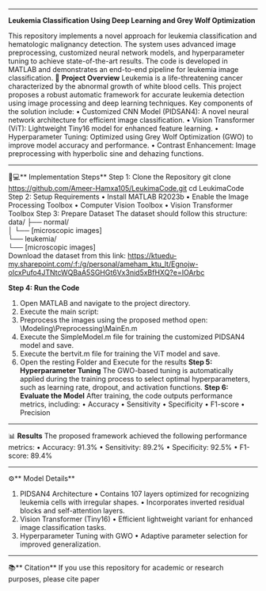 ________________________________________
**Leukemia Classification Using Deep Learning and Grey Wolf Optimization**

This repository implements a novel approach for leukemia classification and hematologic malignancy detection. The system uses advanced image preprocessing, customized neural network models, and hyperparameter tuning to achieve state-of-the-art results. The code is developed in MATLAB and demonstrates an end-to-end pipeline for leukemia image classification.
📘 **Project Overview**
Leukemia is a life-threatening cancer characterized by the abnormal growth of white blood cells. This project proposes a robust automatic framework for accurate leukemia detection using image processing and deep learning techniques. Key components of the solution include:
•	Customized CNN Model (PIDSAN4): A novel neural network architecture for efficient image classification.
•	Vision Transformer (ViT): Lightweight Tiny16 model for enhanced feature learning.
•	Hyperparameter Tuning: Optimized using Grey Wolf Optimization (GWO) to improve model accuracy and performance.
•	Contrast Enhancement: Image preprocessing with hyperbolic sine and dehazing functions.
________________________________________
🧑💻** Implementation Steps**
Step 1: Clone the Repository
git clone https://github.com/Ameer-Hamxa105/LeukimaCode.git
cd LeukimaCode
Step 2: Setup Requirements
•	Install MATLAB R2023b
•	Enable the Image Processing Toolbox
•	Computer Vision Toolbox
•	Vision Transformer Toolbox
Step 3: Prepare Dataset
The dataset should follow this structure:
data/
├── normal/  
│   └── [microscopic images]  
└── leukemia/  
    └── [microscopic images]  
Download the dataset from this link: 
 https://ktuedu-my.sharepoint.com/:f:/g/personal/ameham_ktu_lt/Egnojw-oIcxPufo4JTNtcWQBaA5SGHGt6Vx3nid5xBfHXQ?e=IOArbc
 
**Step 4: Run the Code**
1.	Open MATLAB and navigate to the project directory.
2.	Execute the main script: 
3.	Preprocess the images using the proposed method open: \Modeling\Preprocessing\MainEn.m
4.	Execute the SimpleModel.m file for training the customized PIDSAN4 model and save.
5.	Execute the bertvit.m file for training the ViT model and save.
6.	Open the resting Folder and Execute for the results
**Step 5: Hyperparameter Tuning**
The GWO-based tuning is automatically applied during the training process to select optimal hyperparameters, such as learning rate, dropout, and activation functions.
**Step 6: Evaluate the Model**
After training, the code outputs performance metrics, including:
•	Accuracy
•	Sensitivity
•	Specificity
•	F1-score
•	Precision
________________________________________
📊 **Results**
The proposed framework achieved the following performance metrics:
•	Accuracy: 91.3%
•	Sensitivity: 89.2%
•	Specificity: 92.5%
•	F1-score: 89.4%
________________________________________
⚙️** Model Details**
1. PIDSAN4 Architecture
•	Contains 107 layers optimized for recognizing leukemia cells with irregular shapes.
•	Incorporates inverted residual blocks and self-attention layers.
2. Vision Transformer (Tiny16)
•	Efficient lightweight variant for enhanced image classification tasks.
3. Hyperparameter Tuning with GWO
•	Adaptive parameter selection for improved generalization.
________________________________________
📚** Citation**
If you use this repository for academic or research purposes, please cite paper


